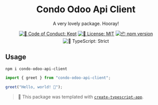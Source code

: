 <h1 align="center">Condo Odoo Api Client</h1>

<p align="center">A very lovely package. Hooray!</p>

<p align="center">
	<a href="https://github.com/vvelc/condo-odoo-api-client/blob/main/.github/CODE_OF_CONDUCT.md" target="_blank"><img alt="🤝 Code of Conduct: Kept" src="https://img.shields.io/badge/%F0%9F%A4%9D_code_of_conduct-kept-21bb42" /></a>
	<a href="https://github.com/vvelc/condo-odoo-api-client/blob/main/LICENSE.md" target="_blank"><img alt="📝 License: MIT" src="https://img.shields.io/badge/%F0%9F%93%9D_license-MIT-21bb42.svg"></a>
	<a href="http://npmjs.com/package/condo-odoo-api-client"><img alt="📦 npm version" src="https://img.shields.io/npm/v/condo-odoo-api-client?color=21bb42&label=%F0%9F%93%A6%20npm" /></a>
	<img alt="💪 TypeScript: Strict" src="https://img.shields.io/badge/%F0%9F%92%AA_typescript-strict-21bb42.svg" />
</p>

## Usage

```shell
npm i condo-odoo-api-client
```

```ts
import { greet } from "condo-odoo-api-client";

greet("Hello, world! 💖");
```

<!-- You can remove this notice if you don't want it 🙂 no worries! -->

> 💙 This package was templated with [`create-typescript-app`](https://github.com/JoshuaKGoldberg/create-typescript-app).
